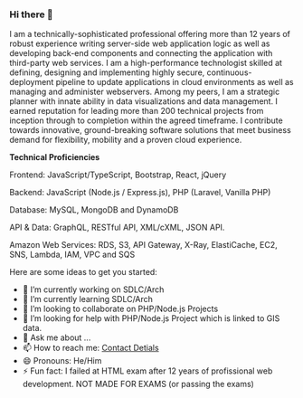 ### Hi there 👋

I am a technically-sophisticated professional offering more than 12 years of robust experience writing server-side web application logic as well as developing back-end components and connecting the application with third-party web services. I am a high-performance technologist skilled at defining, designing and implementing highly secure, continuous-deployment pipeline to update applications in cloud environments as well as managing and administer webservers. Among my peers, I am a strategic planner with innate ability in data visualizations and data management. I earned reputation for leading more than 200 technical projects from inception through to completion within the agreed timeframe. I contribute towards innovative, ground-breaking software solutions that meet business demand for flexibility, mobility and a proven cloud experience.

**Technical Proficiencies**

Frontend: JavaScript/TypeScript, Bootstrap, React, jQuery

Backend: JavaScript (Node.js / Express.js), PHP (Laravel, Vanilla PHP)

Database: MySQL, MongoDB and DynamoDB

API & Data: GraphQL, RESTful API, XML/cXML, JSON API.

Amazon Web Services: RDS, S3, API Gateway, X-Ray, ElastiCache, EC2, SNS, Lambda, IAM, VPC and SQS


Here are some ideas to get you started:

- 🔭 I’m currently working on SDLC/Arch
- 🌱 I’m currently learning SDLC/Arch
- 👯 I’m looking to collaborate on PHP/Node.js Projects
- 🤔 I’m looking for help with PHP/Node.js Project which is linked to GIS data.
- 💬 Ask me about ...
- 📫 How to reach me: [Contact Detials](https://nasersobhan.com/contact-me-for-hiring)
- 😄 Pronouns: He/Him
- ⚡ Fun fact: I failed at HTML exam after 12 years of profissional web development. NOT MADE FOR EXAMS (or passing the exams)
